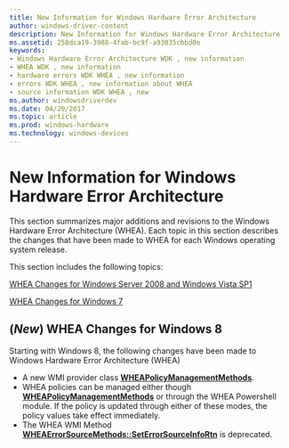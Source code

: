 ```yaml
---
title: New Information for Windows Hardware Error Architecture
author: windows-driver-content
description: New Information for Windows Hardware Error Architecture
ms.assetid: 258dca19-3988-4fab-bc9f-a93035cbbd0e
keywords:
- Windows Hardware Error Architecture WDK , new information
- WHEA WDK , new information
- hardware errors WDK WHEA , new information
- errors WDK WHEA , new information about WHEA
- source information WDK WHEA , new
ms.author: windowsdriverdev
ms.date: 04/20/2017
ms.topic: article
ms.prod: windows-hardware
ms.technology: windows-devices
---
```


# New Information for Windows Hardware Error Architecture


This section summarizes major additions and revisions to the Windows Hardware Error Architecture (WHEA). Each topic in this section describes the changes that have been made to WHEA for each Windows operating system release.

This section includes the following topics:

[WHEA Changes for Windows Server 2008 and Windows Vista SP1](whea-changes-for-windows-server-2008-and-windows-vista-sp1.md)

[WHEA Changes for Windows 7](whea-changes-for-windows-7.md)

## <a href="" id="-new--whea-changes-for-windows-8"></a>(*New*) WHEA Changes for Windows 8


Starting with Windows 8, the following changes have been made to Windows Hardware Error Architecture (WHEA)

-   A new WMI provider class [**WHEAPolicyManagementMethods**](https://msdn.microsoft.com/library/windows/hardware/hh451252).
-   WHEA policies can be managed either though [**WHEAPolicyManagementMethods**](https://msdn.microsoft.com/library/windows/hardware/hh451252) or through the WHEA Powershell module. If the policy is updated through either of these modes, the policy values take effect immediately.
-   The WHEA WMI Method [**WHEAErrorSourceMethods::SetErrorSourceInfoRtn**](https://msdn.microsoft.com/library/windows/hardware/ff559531) is deprecated.

 

 




